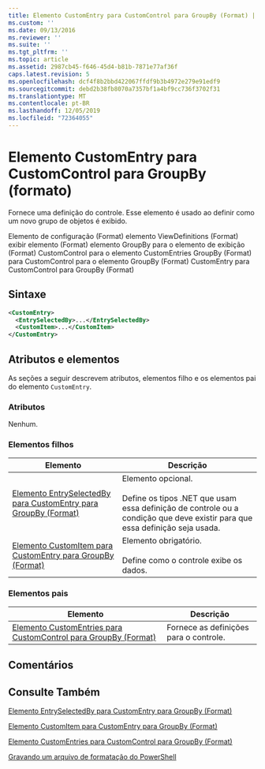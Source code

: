 ```yaml
---
title: Elemento CustomEntry para CustomControl para GroupBy (Format) | Microsoft Docs
ms.custom: ''
ms.date: 09/13/2016
ms.reviewer: ''
ms.suite: ''
ms.tgt_pltfrm: ''
ms.topic: article
ms.assetid: 2987cb45-f646-45d4-b81b-7871e77af36f
caps.latest.revision: 5
ms.openlocfilehash: dcf4f8b2bbd422067ffdf9b3b4972e279e91edf9
ms.sourcegitcommit: debd2b38fb8070a7357bf1a4bf9cc736f3702f31
ms.translationtype: MT
ms.contentlocale: pt-BR
ms.lasthandoff: 12/05/2019
ms.locfileid: "72364055"
---
```

# <a name="customentry-element-for-customcontrol-for-groupby-format"></a>Elemento CustomEntry para CustomControl para GroupBy (formato)

Fornece uma definição do controle. Esse elemento é usado ao definir como um novo grupo de objetos é exibido.

Elemento de configuração (Format) elemento ViewDefinitions (Format) exibir elemento (Format) elemento GroupBy para o elemento de exibição (Format) CustomControl para o elemento CustomEntries GroupBy (Format) para CustomControl para o elemento GroupBy (Format) CustomEntry para CustomControl para GroupBy (Format)

## <a name="syntax"></a>Sintaxe

```xml
<CustomEntry>
  <EntrySelectedBy>...</EntrySelectedBy>
  <CustomItem>...</CustomItem>
</CustomEntry>
```

## <a name="attributes-and-elements"></a>Atributos e elementos

As seções a seguir descrevem atributos, elementos filho e os elementos pai do elemento `CustomEntry`.

### <a name="attributes"></a>Atributos

Nenhum.

### <a name="child-elements"></a>Elementos filhos

|Elemento|Descrição|
|-------------|-----------------|
|[Elemento EntrySelectedBy para CustomEntry para GroupBy (Format)](./entryselectedby-element-for-customentry-for-groupby-format.md)|Elemento opcional.<br /><br /> Define os tipos .NET que usam essa definição de controle ou a condição que deve existir para que essa definição seja usada.|
|[Elemento CustomItem para CustomEntry para GroupBy (Format)](./customitem-element-for-customentry-for-groupby-format.md)|Elemento obrigatório.<br /><br /> Define como o controle exibe os dados.|

### <a name="parent-elements"></a>Elementos pais

|Elemento|Descrição|
|-------------|-----------------|
|[Elemento CustomEntries para CustomControl para GroupBy (Format)](./customentries-element-for-customcontrol-for-groupby-format.md)|Fornece as definições para o controle.|

## <a name="remarks"></a>Comentários

## <a name="see-also"></a>Consulte Também

[Elemento EntrySelectedBy para CustomEntry para GroupBy (Format)](./entryselectedby-element-for-customentry-for-groupby-format.md)

[Elemento CustomItem para CustomEntry para GroupBy (Format)](./customitem-element-for-customentry-for-groupby-format.md)

[Elemento CustomEntries para CustomControl para GroupBy (Format)](./customentries-element-for-customcontrol-for-groupby-format.md)

[Gravando um arquivo de formatação do PowerShell](./writing-a-powershell-formatting-file.md)
